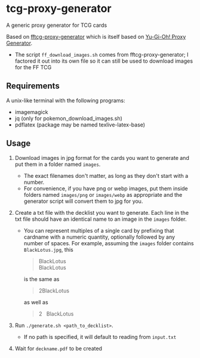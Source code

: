# tcg-proxy-generator

A generic proxy generator for TCG cards

Based on [fftcg-proxy-generator](https://github.com/guillegran/fftcg-proxy-generator) which is itself based on [Yu-Gi-Oh! Proxy Generator](https://github.com/FedericoHeichou/ygo-proxy-generator).

- The script `ff_download_images.sh` comes from fftcg-proxy-generator; I factored it out into its own file so it can still be used to download images for the FF TCG

## Requirements

A unix-like terminal with the following programs:

- imagemagick
- jq (only for pokemon_download_images.sh)
- pdflatex (package may be named texlive-latex-base)

## Usage

1. Download images in jpg format for the cards you want to generate and put them in a folder named `images`.

    - The exact filenames don't matter, as long as they don't start with a number.
    - For convenience, if you have png or webp images, put them inside folders named `images/png` or `images/webp` as appropriate and the generator script will convert them to jpg for you.

2. Create a txt file with the decklist you want to generate. Each line in the txt file should have an identical name to an image in the `images` folder.
    - You can represent multiples of a single card by prefixing that cardname with a numeric quantity, optionally followed by any number of spaces. For example, assuming the `images` folder contains `BlackLotus.jpg`, this

        > BlackLotus\
        > BlackLotus

        is the same as

        > 2BlackLotus

        as well as

        > 2&nbsp;&nbsp;&nbsp;BlackLotus

3. Run `./generate.sh <path_to_decklist>`.
    - If no path is specified, it will default to reading from `input.txt`

4. Wait for `deckname.pdf` to be created
